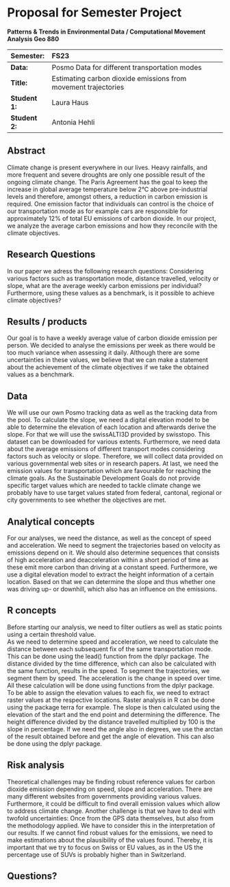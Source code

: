 # Proposal for Semester Project

**Patterns & Trends in Environmental Data / Computational Movement
Analysis Geo 880**

| Semester:      | FS23                                     |
|:---------------|:---------------------------------------- |
| **Data:**      | Posmo Data for different transportation modes  |
| **Title:**     | Estimating carbon dioxide emissions from movement trajectories |
| **Student 1:** | Laura Haus                               |
| **Student 2:** | Antonia Hehli                            |

## Abstract 
<!-- (50-60 words) -->
Climate change is present everywhere in our lives. Heavy rainfalls, and more frequent and severe droughts are only one possible result of the ongoing climate change. The Paris Agreement has the goal to keep the increase in global average temperature below 2°C above pre-industrial levels and therefore, amongst others, a reduction in carbon emission is required. One emission factor that individuals can control is the choice of our transportation mode as for example cars are responsible for approximately 12% of total EU emissions of carbon dioxide. In our project, we analyze the average carbon emissions and how they reconcile with the climate objectives.

## Research Questions
<!-- (50-60 words) -->
In our paper we adress the following research questions: Considering various factors such as transportation mode, distance travelled, velocity or slope, what are the average weekly carbon emissions per individual? Furthermore, using these values as a benchmark, is it possible to achieve climate objectives?

## Results / products
<!-- What do you expect, anticipate? -->
Our goal is to have a weekly average value of carbon dioxide emission per person. We decided to analyse the emissions per week as there would be too much variance when assessing it daily. Although there are some uncertainties in these values, we believe that we can make a statement about the achievement of the climate objectives if we take the obtained values as a benchmark.

## Data
<!-- What data will you use? Will you require additional context data? Where do you get this data from? Do you already have all the data? -->
We will use our own Posmo tracking data as well as the tracking data from the pool. To calculate the slope, we need a digital elevation model to be able to determine the elevation of each location and afterwards derive the slope. For that we will use the swissALTI3D provided by swisstopo. This dataset can be downloaded for various extents.
Furthermore, we need data about the average emissions of different transport modes considering factors such as velocity or slope. Therefore, we will collect data provided on various governmental web sites or in research papers.
At last, we need the emission values for transportation which are favourable for reaching the climate goals. As the Sustainable Development Goals do not provide specific target values which are needed to tackle climate change we probably have to use target values stated from federal, cantonal, regional or city governments to see whether the objectives are met.  

## Analytical concepts
<!-- Which analytical concepts will you use? What conceptual movement spaces and respective modelling approaches of trajectories will you be using? What additional spatial analysis methods will you be using? -->
For our analyses, we need the distance, as well as the concept of speed and acceleration. We need to segment the trajectories based on velocity as emissions depend on it. We should also determine sequences that consists of high acceleration and deacceleration within a short period of time as these emit more carbon than driving at a constant speed. Furthermore, we use a digital elevation model to extract the height information of a certain location. Based on that we can determine the slope and thus whether one was driving up- or downhill, which also has an influence on the emissions.

## R concepts
<!-- Which R concepts, functions, packages will you mainly use. What additional spatial analysis methods will you be using? -->
Before starting our analysis, we need to filter outliers as well as static points using a certain threshold value.  
As we need to determine speed and acceleration, we need to calculate the distance between each subsequent fix of the same transportation mode. This can be done using the lead() function from the dplyr package. The distance divided by the time difference, which can also be calculated with the same function, results in the speed. To segment the trajectories, we segment them by speed. The acceleration is the change in speed over time. All these calculation will be done using functions from the dplyr package.
To be able to assign the elevation values to each fix, we need to extract raster values at the respective locations. Raster analysis in R can be done using the package terra for example. The slope is then calculated using the elevation of the start and the end point and determining the difference. The height difference divided by the distance travelled multiplied by 100 is the slope in percentage. If we need the angle also in degrees, we use the arctan of the result obtained before and get the angle of elevation. This can also be done using the dplyr package. 

## Risk analysis
<!-- What could be the biggest challenges/problems you might face? What is your plan B? -->
Theoretical challenges may be finding robust reference values for carbon dioxide emission depending on speed, slope and acceleration. There are many different websites from governments providing various values. Furthermore, it could be difficult to find overall emission values which allow to address climate change. Another challenge is that we have to deal with twofold uncertainties: Once from the GPS data themselves, but also from the methodology applied. We have to consider this in the interpretation of our results. 
If we cannot find robust values for the emissions, we need to make estimations about the plausibility of the values found. Thereby, it is important that we try to focus on Swiss or EU values, as in the US the percentage use of SUVs is probably higher than in Switzerland.

## Questions? 
<!-- Which questions would you like to discuss at the coaching session? -->
